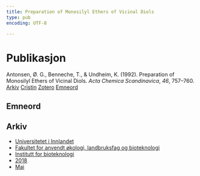 ```yaml
---
title: Preparation of Monosilyl Ethers of Vicinal Diols
type: pub
encoding: UTF-8

---
```

<h1>Publikasjon</h1>
<article id="csl-bib-container-MKJDAEBT" class="csl-bib-container">
  <div class="csl-bib-body"> <div class="csl-entry">Antonsen, Ø. G., Benneche, T., &#38; Undheim, K. (1992). Preparation of Monosilyl Ethers of Vicinal Diols. <i>Acta Chemica Scandinavica</i>, <i>46</i>, 757–760.</div> </div>
  <div class="csl-bib-buttons">
    <a href="#taxonomy-article-MKJDAEBT" alt="archive" class="csl-bib-button">Arkiv</a>
    <a href="https://app.cristin.no/results/show.jsf?id=1586730" alt="Cristin" class="csl-bib-button">Cristin</a>
    <a href="http://zotero.org/groups/5881554/items/MKJDAEBT" alt="Zotero" class="csl-bib-button">Zotero</a>
    <a href="#keywords-article-MKJDAEBT" alt="keywords" class="csl-bib-button">Emneord</a>
  </div>
  <div id="csl-bib-meta-container-MKJDAEBT"></div>
</article>
<div id="csl-bib-meta-MKJDAEBT" class="csl-bib-meta">
  <article id="keywords-article-MKJDAEBT" class="keywords-article">
    <h1>Emneord</h1>
    
  </article>
  <article id="taxonomy-article-MKJDAEBT" class="taxonomy-article">
    <h1>Arkiv</h1>
    <ul>
      <li><a href="{{< params subfolder >}}nn/archive/?key=3DCRN523">Universitetet i Innlandet</a></li>
      <li><a href="{{< params subfolder >}}nn/archive/?key=T77LXH6D">Fakultet for anvendt økologi, landbruksfag og bioteknologi</a></li>
      <li><a href="{{< params subfolder >}}nn/archive/?key=VL6KDQ85">Institutt for bioteknologi</a></li>
      <li><a href="{{< params subfolder >}}nn/archive/?key=XISSXJ42">2018</a></li>
      <li><a href="{{< params subfolder >}}nn/archive/?key=YPSE422A">Mai</a></li>
    </ul>
  </article>
</div>
